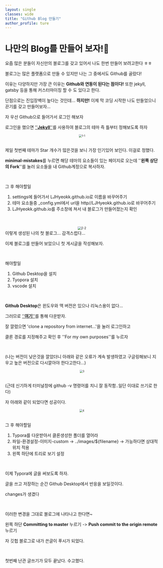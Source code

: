 ```yaml
---
layout: single
classes: wide
title: "Github Blog 만들기"
author_profile: ture
---
```


# 나만의 Blog를 만들어 보자!🥝

요즘 많은 분들이 자신만의 블로그를 갖고 있어서 나도 한번 만들어 보려고한다 ㅎㅎ

블로그는 많은 플랫폼으로 만들 수 있지만 나는 그 중에서도 Github를 골랐다!

이유는 다양하지만 가장 큰 이유는 **Github와 연동이 된다는 점이다!** 또한 jekyll, gatsby 등을 통해 커스터마이징 할 수 도 있다고 한다.

단점으로는 진입장벽이 높다는 것인데... **하지만!** 이제 막 코딩 시작한 나도 만들었으니 끈기를 갖고 만들어보자...

자 우선 Github으로 들어가서 로그인 해보자

로그인을 했으면 <a href="https://github.com/topics/jekyll-theme">''**Jekyll**''</a>를 사용하여 블로그의 테마 즉 틀부터 정해보도록 하자

<center><img src="../images/2021-10-27-first/1-1.png" alt="1-1" style="zoom:60%;" /></center>

<br/>

제일 첫번째 테마가 Star 개수가 많은것을 보니 가장 인기있어 보인다. 이걸로 정했다.

**minimal-mistakes**를 누르면 해당 테마의 요소들이 있는 페이지로 오는데 ''**왼쪽 상단의 Fork**''를 눌러 요소들을 내 Github계정으로 복사하자.

<br/>

그 후 해야할일

1. settings에 들어가서 LJHyeokk.github.io로 이름을 바꾸어주기
2. 테마 요소들중 \_config.yml에서 url을 http//LJHyeokk.github.io로 바꾸어주기
3. LJHyeokk.github.io를 주소창에 쳐서 내 블로그가 만들어졌는지 확인

<br/>

<br/>

<center><img src="../images/2021-10-27-first/2-2.png" alt="2-2" style="zoom:70%;" /></center>
이렇게 생성된 나의 첫 블로그... 감격스럽다...

이제 블로그를 만들어 보았으니 첫 게시글을 작성해보자.

<br/>

해야할일

1. Github Desktop을 설치
2. Tyopora 설치
3. vscode 설치

<br/>

**Github Desktop**은 윈도우와 맥 버전은 있으나 리눅스용이 없다...

그러므로 <a href="https://shanepark.tistory.com/252">''**여기**''</a>를 통해 다운받자.

잘 깔렸으면 'clone a repository from internet...'을 눌러 로그인하고

클론 경로를 지정해주고 확인 후 ''For my own purposes''를 누르자

<br/>

(나는 버전이 낮은것을 깔았더니 아래와 같은 오류가 계속 발생하였고 구글링해보니 지우고 높은 버전으로 다시깔아야 한다고한다...)

<center><img src="../images/2021-10-27-first/3.png" alt="3" style="zoom:60%;" /></center>

<br/>

(근데 신기하게 터미널창에 github -v 명령어를 치니 잘 동작함..일단 이대로 쓰기로 한다)

자 아래와 같이 되었다면 성공이다.

<center><img src="../images/2021-10-27-first/4.png" alt="4" style="zoom:60%;" /></center>

<br/>

그 후 해야할일

1. Typora를 다운받아서 클론생성한 폴더를 열어라
2. 파일-환경설정-이미지-custom -> ../images/${filename} -> 가능하다면 상대적위치 적용
3. 왼쪽 하단에 트리로 보기 설정

<br/>

이제 Typora에 글을 써보도록 하자.

글을 쓰고 저장하는 순간 Github Desktop에서 반응을 보일것이다.

changes가 생겼다

<br/>

이러한 변경을 그대로 블로그에 나타나고 한다면~

왼쪽 하단 **Committing to master** 누르기 -> **Push commit to the origin remote** 누르기

자 깃헙 블로그로 내가 쓴글이 푸시가 되었다.

<br/>

첫번째 난관 글쓰기가 모두 끝났다. 수고했다.
